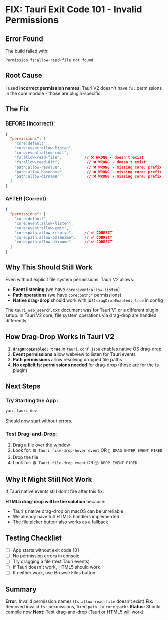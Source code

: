 # FIX: Tauri Exit Code 101 - Invalid Permissions

## Error Found

The build failed with:
```
Permission fs:allow-read-file not found
```

## Root Cause

I used **incorrect permission names**. Tauri V2 doesn't have `fs:` permissions in the core module - those are plugin-specific.

## The Fix

### BEFORE (Incorrect):
```json
{
  "permissions": [
    "core:default",
    "core:event:allow-listen",
    "core:event:allow-emit",
    "fs:allow-read-file",          // ❌ WRONG - doesn't exist
    "fs:allow-read-dir",            // ❌ WRONG - doesn't exist
    "path:allow-resolve",           // ❌ WRONG - missing core: prefix
    "path:allow-basename",          // ❌ WRONG - missing core: prefix
    "path:allow-dirname"            // ❌ WRONG - missing core: prefix
  ]
}
```

### AFTER (Correct):
```json
{
  "permissions": [
    "core:default",
    "core:event:allow-listen",
    "core:event:allow-emit",
    "core:path:allow-resolve",     // ✅ CORRECT
    "core:path:allow-basename",    // ✅ CORRECT
    "core:path:allow-dirname"      // ✅ CORRECT
  ]
}
```

## Why This Should Still Work

Even without explicit file system permissions, Tauri V2 allows:
- **Event listening** (we have `core:event:allow-listen`)
- **Path operations** (we have `core:path:*` permissions)
- **Native drag-drop** should work with just `dragDropEnabled: true` in config

The `tauri_web_search.txt` document was for Tauri V1 or a different plugin setup. In Tauri V2 core, file system operations via drag-drop are handled differently.

## How Drag-Drop Works in Tauri V2

1. **`dragDropEnabled: true`** in `tauri.conf.json` enables native OS drag-drop
2. **Event permissions** allow webview to listen for Tauri events
3. **Path permissions** allow resolving dropped file paths
4. **No explicit fs: permissions needed** for drag-drop (those are for the fs plugin)

## Next Steps

### Try Starting the App:

```bash
yarn tauri dev
```

Should now start without errors.

### Test Drag-and-Drop:

1. Drag a file over the window
2. Look for: `🟢 Tauri file-drop-hover event` OR `🎯 DRAG ENTER EVENT FIRED`
3. Drop the file
4. Look for: `🟢 Tauri file-drop event` OR `📦 DROP EVENT FIRED`

## Why It Might Still Not Work

If Tauri native events still don't fire after this fix:

**HTML5 drag-drop will be the solution** because:
- Tauri's native drag-drop on macOS can be unreliable
- We already have full HTML5 handlers implemented
- The file picker button also works as a fallback

## Testing Checklist

- [ ] App starts without exit code 101
- [ ] No permission errors in console
- [ ] Try dragging a file (test Tauri events)
- [ ] If Tauri doesn't work, HTML5 should work
- [ ] If neither work, use Browse Files button

## Summary

**Error:** Invalid permission names (`fs:allow-read-file` doesn't exist)
**Fix:** Removed invalid `fs:` permissions, fixed `path:` to `core:path:`
**Status:** Should compile now
**Next:** Test drag-and-drop (Tauri or HTML5 will work)
